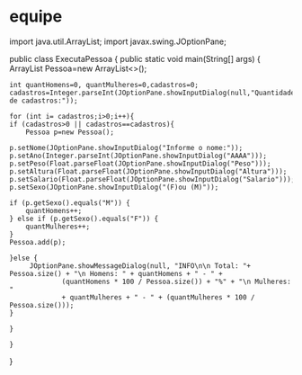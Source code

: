 # equipe

import java.util.ArrayList;
import javax.swing.JOptionPane;


public class ExecutaPessoa {
    public static void main(String[] args) {   
    ArrayList<Pessoa> Pessoa=new ArrayList<>();
    
    int quantHomens=0, quantMulheres=0,cadastros=0;
    cadastros=Integer.parseInt(JOptionPane.showInputDialog(null,"Quantidade de cadastros:"));
    
    for (int i= cadastros;i>0;i++){
    if (cadastros>0 || cadastros==cadastros){
        Pessoa p=new Pessoa();
    
    p.setNome(JOptionPane.showInputDialog("Informe o nome:"));
    p.setAno(Integer.parseInt(JOptionPane.showInputDialog("AAAA")));
    p.setPeso(Float.parseFloat(JOptionPane.showInputDialog("Peso")));
    p.setAltura(Float.parseFloat(JOptionPane.showInputDialog("Altura")));
    p.setSalario(Float.parseFloat(JOptionPane.showInputDialog("Salario")));
    p.setSexo(JOptionPane.showInputDialog("(F)ou (M)"));
    
    if (p.getSexo().equals("M")) {
        quantHomens++;
    } else if (p.getSexo().equals("F")) {
        quantMulheres++;
    }
    Pessoa.add(p);
                    
    }else {
         JOptionPane.showMessageDialog(null, "INFO\n\n Total: "+ Pessoa.size() + "\n Homens: " + quantHomens + " - " +
                 (quantHomens * 100 / Pessoa.size()) + "%" + "\n Mulheres: "
                 + quantMulheres + " - " + (quantMulheres * 100 / Pessoa.size()));
    }
        
    }
   
    }

}


